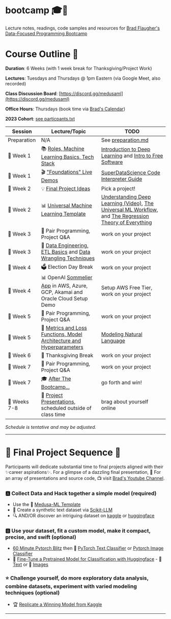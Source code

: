 # bootcamp 🎓🚀

Lecture notes, readings, code samples and resources for [Brad Flaugher's Data-Focused Programming Bootcamp](https://bradflaugher.com/bootcamp.html)

# Course Outline 📝

**Duration**: 6 Weeks (with 1 week break for Thanksgiving/Project Work)

**Lectures**: Tuesdays and Thursdays @ 1pm Eastern (via Google Meet, also recorded)

**Class Discussion Board**: [https://discord.gg/medusaml](https://discord.gg/medusaml)

**Office Hours**: Thursdays (book time via [Brad's Calendar](https://calendar.app.google/AGTTsgwD5LPnwvfJ7))

**2023 Cohort**: [see particpants.txt](./participants.txt)

| Session   | Lecture/Topic | TODO |
|-----------|---------| ---------|
| Preparation | N/A | See [preparation.md](./preparation.md) |
| 📅 Week 1 | 📚 [Roles, Machine Learning Basics, Tech Stack](./30000.md)| [Introduction to Deep Learning](https://www.youtube.com/watch?v=qj5gUDJ5TnU) and [Intro to Free Software](https://www.fsf.org/blogs/rms/20140407-geneva-tedx-talk-free-software-free-society) |
| 📅 Week 1 | 🎬 ["Foundations" Live Demos](./foundations.md) | [SuperDataScience Code Interpreter Guide](https://youtu.be/ac6580tuveo?si=dUlyNu1CzFkhDPek) |
| 📅 Week 2 | 💡 [Final Project Ideas](#final-project-ideas) | Pick a project! |
| 📅 Week 2 | 📊 [Universal Machine Learning Template](https://github.com/Medusa-ML/ML-Template) | [Understanding Deep Learning (Video)](https://www.youtube.com/watch?v=wBgW3ZtlPT8), [The Universal ML Workflow](./the_universal_ml_workflow.pdf), and [The Regression Theory of Everything](./AI_harmony_c3.pdf) |
| 📅 Week 3 | 👥 Pair Programming, Project Q&A | work on your project |
| 📅 Week 3 | 📝 [Data Engineering, ETL Basics](./etl.md) and [Data Wrangling Techniques](./wranglin.md) | work on your project |
| 📅 Week 4 | 🗳️ Election Day Break | work on your project |
| 📅 Week 4 | 📊  OpenAI [Sommelier App](https://github.com/Medusa-ML/Sommelier) in AWS, Azure, GCP, Akamai and Oracle Cloud Setup Demo | Setup AWS Free Tier, work on your project |
| 📅 Week 5 | 👥 Pair Programming, Project Q&A | work on your project |
| 📅 Week 5 | 🧠 [Metrics and Loss Functions, Model Architecture and Hyperparameters](./architecture.md) | [Modeling Natural Language](https://www.youtube.com/watch?v=rqyw06k91pA) |
| 📅 Week 6 | 🦃 Thanksgiving Break | work on your project |
| 📅 Week 7 | 👥 Pair Programming, Project Q&A | work on your project |
| 📅 Week 7 | 🎓 [After The Bootcamp...](./after_bootcamp.md) | go forth and win! |
| 📅 Weeks 7-8 | 🎉 [Project Presentations](https://www.youtube.com/@bradflaugher2452/videos), scheduled outside of class time | brag about yourself online |
 
*Schedule is tentative and may be adjusted.*

---

# 🚀 **Final Project Sequence** 🚀

Participants will dedicate substantial time to final projects aligned with their ✨career aspirations✨. For a glimpse of a dazzling final presentation, 🎥 For an array of presentations and source code, 📺 visit [Brad's Youtube Channel](https://www.youtube.com/@bradflaugher2452/videos).

### 🅰️ **Collect Data and Hack together a simple model (required)**
- Use the 🐍 [Medusa-ML Template](https://github.com/Medusa-ML/ML-Template)
- 📖 Create a synthetic text dataset via [Scikit-LLM](https://github.com/iryna-kondr/scikit-llm)
- 🔍 AND/OR discover an intriguing dataset on [kaggle](https://www.kaggle.com/datasets) or [huggingface](https://huggingface.co/datasets)

### 🅱️ **Use your dataset, fit a custom model, make it compact, precise, and swift (optional)**
- [60 Minute Pytorch Blitz](https://pytorch.org/tutorials/beginner/deep_learning_60min_blitz.html) then 📜 [PyTorch Text Classifier](https://pytorch.org/tutorials/intermediate/char_rnn_classification_tutorial.html) or [Pytorch Image Classifier](https://pytorch.org/tutorials/beginner/blitz/cifar10_tutorial.html)
- 🔄 [Fine-Tune a Pretrained Model for Classification with Huggingface](https://huggingface.co/docs/transformers/training) - 📝 [Text](https://huggingface.co/docs/transformers/tasks/sequence_classification) or 📸 [Images](https://huggingface.co/docs/transformers/tasks/image_classification)

### ⭐ **Challenge yourself, do more exploratory data analysis, combine datasets, experiment with varied modeling techniques (optional)**
- 🏆 [Replicate a Winning Model from Kaggle](https://www.kaggle.com/code?types=competitions)

---
